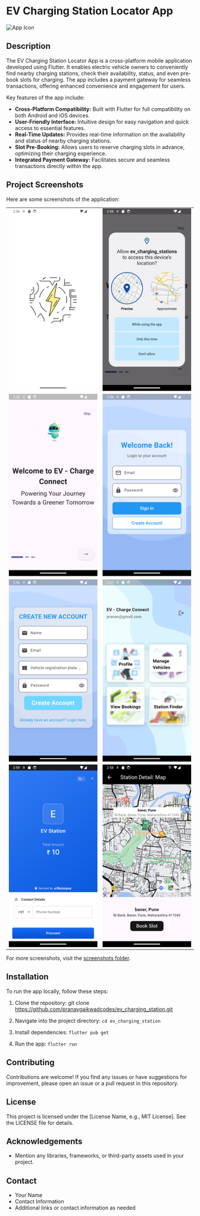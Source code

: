 # EV Charging Station Locator App

![App Icon](url_to_your_app_icon)

## Description

The EV Charging Station Locator App is a cross-platform mobile application developed using Flutter. It enables electric vehicle owners to conveniently find nearby charging stations, check their availability, status, and even pre-book slots for charging. The app includes a payment gateway for seamless transactions, offering enhanced convenience and engagement for users.

Key features of the app include:

- **Cross-Platform Compatibility:** Built with Flutter for full compatibility on both Android and iOS devices.
- **User-Friendly Interface:** Intuitive design for easy navigation and quick access to essential features.
- **Real-Time Updates:** Provides real-time information on the availability and status of nearby charging stations.
- **Slot Pre-Booking:** Allows users to reserve charging slots in advance, optimizing their charging experience.
- **Integrated Payment Gateway:** Facilitates secure and seamless transactions directly within the app.

## Project Screenshots

Here are some screenshots of the application:
<!-- 
![Screenshot 1](screenshots/1.PNG)
![Screenshot 2](screenshots/2.PNG)
![Screenshot 3](screenshots/3.PNG)
![Screenshot 4](screenshots/4.PNG)
![Screenshot 5](screenshots/20.PNG)
![Screenshot 5](screenshots/31.PNG)
![Screenshot 5](screenshots/36.PNG) -->

<table>
  <tr>
    <td><img src="ScreenShots/1.png" alt="Screenshot 1" width="400"></td>
    <td><img src="ScreenShots/2.png" alt="Screenshot 2" width="400"></td>
  </tr>
  <tr>
    <td><img src="ScreenShots/3.png" alt="Screenshot 3" width="400"></td>
    <td><img src="ScreenShots/4.png" alt="Screenshot 4" width="400"></td>
  </tr>
  <tr>
    <td><img src="ScreenShots/5.png" alt="Screenshot 5" width="400"></td>
    <td><img src="ScreenShots/6.png" alt="Screenshot 6" width="400"></td>
  </tr>
  <tr>
    <td><img src="ScreenShots/12.png" alt="Screenshot 7" width="400"></td>
    <td><img src="ScreenShots/9.png" alt="Screenshot 8" width="400"></td>
  </tr>
</table>

For more screenshots, visit the [screenshots folder](ScreenShots/README.md).



## Installation

To run the app locally, follow these steps:

1. Clone the repository:
git clone https://github.com/pranavgaikwadcodes/ev_charging_station.git

2. Navigate into the project directory:
`cd ev_charging_station`

3. Install dependencies:
`flutter pub get`

4. Run the app:
`flutter run`


## Contributing

Contributions are welcome! If you find any issues or have suggestions for improvement, please open an issue or a pull request in this repository.

## License

This project is licensed under the [License Name, e.g., MIT License]. See the LICENSE file for details.

<!-- Replace License Name with the appropriate license for your project -->

## Acknowledgements

- Mention any libraries, frameworks, or third-party assets used in your project.

## Contact

- Your Name
- Contact Information
- Additional links or contact information as needed

